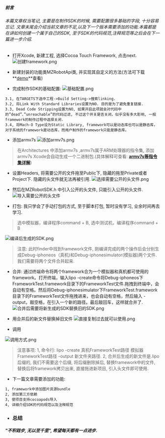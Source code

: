 ##### 前言
###### 本篇文章权当笔记, 主要是在制作SDK的时候, 需要配置很多基础的字段, 十分容易忘记. 文章末尾会介绍当前文章的不足,以及下一个版本需要添加的功能.本篇都是在讲如何创建一个属于自己的SDK, 至于SDK的代码规范,注释规范等之后会在下一篇进一步介绍.
-  打开Xcode, 新建工程, 选择Cocoa Touch Framework, 点击next.
![创建framework.png](https://upload-images.jianshu.io/upload_images/1659233-bf6912e3d2637b9d.png?imageMogr2/auto-orient/strip%7CimageView2/2/w/1240)
- 新建封装的功能类MZRobotApi类, 并实现其自定义的方法(方法可下载**[demo](https://github.com/WilliamAlex/SDK.git)**查看)


- 完成制作SDK的基础配置:
![基础配置.png](https://upload-images.jianshu.io/upload_images/1659233-c1c45743d521716c.png?imageMogr2/auto-orient/strip%7CimageView2/2/w/1240)

```objc
3.1, 在TARGETS下选中工程->Build Setting->搜索linking.
3.2, 将Link With Standard Libraries设置为NO. 目的是为了避免重复链接.
3.3, Dead Code Stripping设置为NO, 如果开启此项就会对代码中的”dead”、”unreachable”的代码过滤, 不过这个开关是否关闭，似乎没有多大影响, 一般framework的制作过程中选择关闭.
3.4, 将Mach-O Type设为Static Library, framework可以是动态库也可以是静态库，对于系统的framework是动态库，而用户制作的framework只能是静态库。
```   
- 添加armv7s
![添加armv7s.png](https://upload-images.jianshu.io/upload_images/1659233-42d8181e9956cea5.png?imageMogr2/auto-orient/strip%7CimageView2/2/w/1240)
>在Architectures 中添加armv7s ,armv7s属于ARM处理器的指令集, 添加armv7s Xcode会自动生成一个二进制包.(具体解释可查看: **[armv7s等指令集详解](https://www.jianshu.com/p/3fce0bd6f045)**)

- 设置Headers, 将需要公开的文件拖至Public下, 隐藏的拖至Private或者Project下. 隐藏的头文件就无法再被引用.
![选择需要公开的头文件.png](https://upload-images.jianshu.io/upload_images/1659233-02ca1fc6c5170555.png?imageMogr2/auto-orient/strip%7CimageView2/2/w/1240)
- 然后在MZRobotSDK.h 中引入公开的头文件, 只能引入公开的头文件.
![导入需要公开的头文件](https://upload-images.jianshu.io/upload_images/1659233-4f01aa870dab072b.png?imageMogr2/auto-orient/strip%7CimageView2/2/w/1240)

- 打包: 我只学会了手动打包的方式, 至于脚本打包, 暂时没有学习, 业余时间再去学习.
> 选中模拟器，编译程序command + B, 
选中测试机，编译程序command + B

![编译后生成的SDK.png](https://upload-images.jianshu.io/upload_images/1659233-416a4bb26c450d73.png?imageMogr2/auto-orient/strip%7CimageView2/2/w/1240)
> 注意: 此时finder中找到framework文件, 刚编译完成的两个操作后会分别生成Debug-iphoneos（真机)和Debug-iphonesimulator(模拟器)两个文件. 我们需要将两个文件合并起来.

- 合并: 通过终端命令将两个framework合为一个模拟器和真机都可使用的framework。打开终端，输入lipo -create命令将Debug-iphoneos下FrameworkTest.framework目录下的FrameworkTest文件.拖拽到终端中，会自动有空格。然后将Debug-iphonesimulator下FrameworkTest.framework目录下的FrameworkTest文件拖拽进来，也会自动有空格，然后输入 -output，敲空格，在引入一个新的路径。最后敲回车，这样就合并了.
![合并后需要将新生成的SDK替换旧的SDK.png](https://upload-images.jianshu.io/upload_images/1659233-0bc476e1ce489214.png?imageMogr2/auto-orient/strip%7CimageView2/2/w/1240)

- 用合并后的新文件替换掉旧文件
![直接复制过去就可以使用.png](https://upload-images.jianshu.io/upload_images/1659233-b052536bc8a90729.png?imageMogr2/auto-orient/strip%7CimageView2/2/w/1240)

- 调用

![调用方式.png](https://upload-images.jianshu.io/upload_images/1659233-322748c9bfb07931.png?imageMogr2/auto-orient/strip%7CimageView2/2/w/1240)


> 注意事项: 
1, 命令行: lipo -create 真机FrameworkTest路径  模拟器FrameworkTest路径 -output 新文件夹路径.
2, 合并后生成的新文件是.lipo后缀的, 我们不需要这个后缀, 将后缀删除掉后, 替换framework中的文件, 替换后将framework拷贝出来, 直接拖进新项目, 引入头文件即可使用.

- 下一篇文章需要添加的功能:
```objc
1, framework中添加图片资源bundle
2, 添加第三方依赖
3, 使项目支持cocoapods导入
4, 详细介绍SDK的代码规范以及注释规范
```
-  ### 总结
##### "不积跬步, 无以至千里", 希望每天都有一点进步. 





